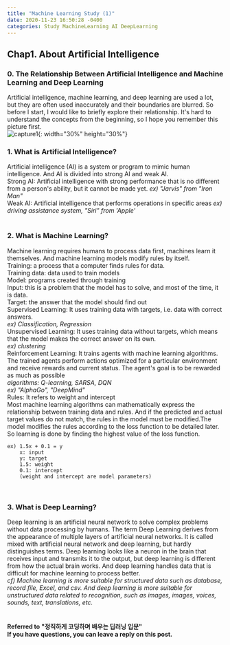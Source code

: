 ```yaml
---
title: "Machine Learning Study (1)"
date: 2020-11-23 16:50:28 -0400
categories: Study MachineLearning AI DeepLearning
---
```


## Chap1. About Artificial Intelligence
### 0. The Relationship Between Artificial Intelligence and Machine Learning and Deep Learning
Artificial intelligence, machine learning, and deep learning are used a lot, but they are often used inaccurately and their boundaries are blurred. So before I start, I would like to briefly explore their relationship. It's hard to understand the concepts from the beginning, so I hope you remember this picture first.  
![capture1](https://user-images.githubusercontent.com/38805855/100973006-2271ce80-357d-11eb-943d-4a848cb4ec92.PNG){: width="30%" height="30%"}
<br/>

### 1. What is Artificial Intelligence?
Artificial intelligence (AI) is a system or program to mimic human intelligence. And AI is divided into strong AI and weak AI.  
Strong AI: Artificial intelligence with strong performance that is no different from a person's ability, but it cannot be made yet.
_ex) "Jarvis" from "Iron Man"_  
Weak AI: Artificial intelligence that performs operations in specific areas
_ex) driving assistance system, "Siri" from 'Apple'_  
<br/>

### 2. What is Machine Learning?
Machine learning requires humans to process data first, machines learn it themselves. And machine learning models modify rules by itself.  
Training: a process that a computer finds rules for data.  
Training data: data used to train models  
Model: programs created through training  
Input: this is a problem that the model has to solve, and most of the time, it is data.  
Target: the answer that the model should find out  
Supervised Learning: It uses training data with targets, i.e. data with correct answers.  
_ex) Classification, Regression_  
Unsupervised Learning: It uses training data without targets, which means that the model makes the correct answer on its own.  
_ex) clustering_  
Reinforcement Learning: It trains agents with machine learning algorithms. The trained agents perform actions optimized for a particular environment and receive rewards and current status. The agent's goal is to be rewarded as much as possible  
_algorithms: Q-learning, SARSA, DQN_  
_ex) "AlphaGo", "DeepMind"_  
Rules: It refers to weight and intercept  
Most machine learning algorithms can mathematically express the relationship between training data and rules. And if the predicted and actual target values do not match, the rules in the model must be modified.The model modifies the rules according to the loss function to be detailed later. So learning is done by finding the highest value of the loss function.
```
ex) 1.5x + 0.1 = y
    x: input
    y: target
    1.5: weight
    0.1: intercept
    (weight and intercept are model parameters)
```
<br/>

### 3. What is Deep Learning?
Deep learning is an artificial neural network to solve complex problems without data processing by humans. The term Deep Learning derives from the appearance of multiple layers of artificial neural networks. It is called mixed with artificial neural network and deep learning, but hardly distinguishes terms. Deep learning looks like a neuron in the brain that receives input and transmits it to the output, but deep learning is different from how the actual brain works. And deep learning handles data that is difficult for machine learning to process better.  
_cf) Machine learning is more suitable for structured data such as database, record file, Excel, and csv. And deep learning is more suitable for unstructured data related to recognition, such as images, images, voices, sounds, text, translations, etc._  
<br/>

#### Referred to "정직하게 코딩하며 배우는 딥러닝 입문"<br/>If you have questions, you can leave a reply on this post.
